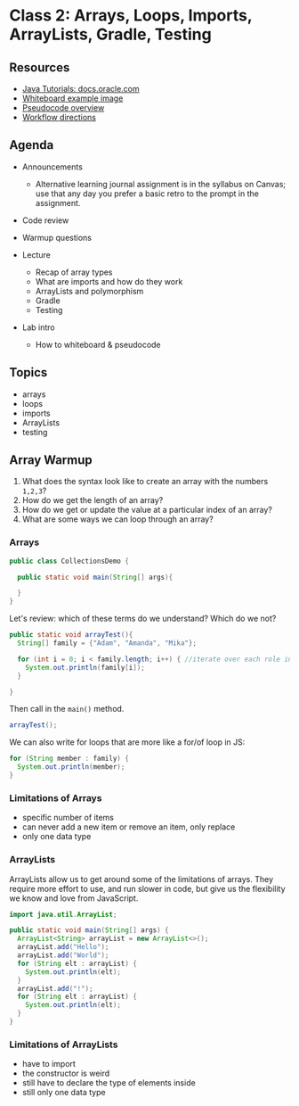 # Class 2: Arrays, Loops, Imports, ArrayLists, Gradle, Testing

## Resources
* [Java Tutorials: docs.oracle.com](https://docs.oracle.com/javase/tutorial/)
* [Whiteboard example image](../assets/DataStructuresWhiteboard.PNG)
* [Pseudocode overview](../Pseudocode.md)
* [Workflow directions](../GradleWorkflow.md)

## Agenda
- Announcements
  - Alternative learning journal assignment is in the syllabus on Canvas; use that any day you prefer a basic retro to the prompt in the assignment.
  
- Code review
- Warmup questions
- Lecture
  - Recap of array types
  - What are imports and how do they work
  - ArrayLists and polymorphism
  - Gradle
  - Testing
- Lab intro
  - How to whiteboard & pseudocode

## Topics
* arrays
* loops
* imports
* ArrayLists
* testing

## Array Warmup
1. What does the syntax look like to create an array with the numbers `1,2,3`?
2. How do we get the length of an array?
3. How do we get or update the value at a particular index of an array?
4. What are some ways we can loop through an array?

### Arrays

```java
public class CollectionsDemo {

  public static void main(String[] args){

  }
}
```

Let's review: which of these terms do we understand? Which do we not?

```java
public static void arrayTest(){
  String[] family = {"Adam", "Amanda", "Mika"};

  for (int i = 0; i < family.length; i++) { //iterate over each role in roles array.
    System.out.println(family[i]);
  }

}
```

Then call in the `main()` method.
```java
arrayTest();
```

We can also write for loops that are more like a for/of loop in JS:
```java
for (String member : family) {
  System.out.println(member);
}
```

### Limitations of Arrays

- specific number of items
- can never add a new item or remove an item, only replace
- only one data type

### ArrayLists
ArrayLists allow us to get around some of the limitations of arrays. They require more effort to use, and run slower in code, but give us the flexibility we know and love from JavaScript.

```java
import java.util.ArrayList;

public static void main(String[] args) {
  ArrayList<String> arrayList = new ArrayList<>();
  arrayList.add("Hello");
  arrayList.add("World");
  for (String elt : arrayList) {
    System.out.println(elt);
  }
  arrayList.add("!");
  for (String elt : arrayList) {
    System.out.println(elt);
  }
}
```

### Limitations of ArrayLists
- have to import
- the constructor is weird
- still have to declare the type of elements inside
- still only one data type
